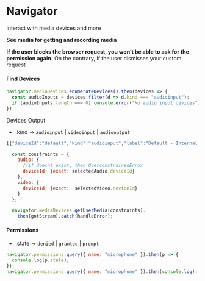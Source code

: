 # Navigator

Interact with media devices and more

**See media for getting and recording media**

**If the user blocks the browser request, you won’t be able to ask for the permission again.** On the contrary, if the user dismisses your custom request

#### Find Devices

```javascript
navigator.mediaDevices.enumerateDevices().then(devices => {
  const audioInputs = devices.filter(d => d.kind === "audioinput");
  if (audioInputs.length === 0) console.error("No audio input devices");
});
```

Devices Output

- .kind => `audioinput` | `videoinput` | `audiooutput` 

```js
[{"deviceId":"default","kind":"audioinput","label":"Default - Internal Microphone (Built-in)","groupId":"fb2d9c14fbd30628d3fd7fe2b5dc62880dc4684ac956b68db7b9ecca88c1405b"},{"deviceId":"459560c107d13f6c86e1d8afcb97163f893c0c97dfed4d1921bfd2e12c6fbb7f","kind":"audioinput","label":"Internal Microphone (Built-in)","groupId":"fb2d9c14fbd30628d3fd7fe2b5dc62880dc4684ac956b68db7b9ecca88c1405b"}, //.... ]
```

```js
  const constraints = {
    audio: {
      //if doesnt exist, then OverconstrainedError
      deviceId: {exact: selectedAudio.deviceId}
    },
    video: {
      deviceId: {exact:  selectedVideo.deviceId}
    }
  };

  navigator.mediaDevices.getUserMedia(constraints).
    then(gotStream).catch(handleError);
```

#### Permissions

- .state => `denied` | `granted` | `prompt`

```js
navigator.permissions.query({ name: "microphone" }).then(p => {
  console.log(p.state);
});
navigator.permissions.query({ name: "microphone" }).then(console.log);
```

